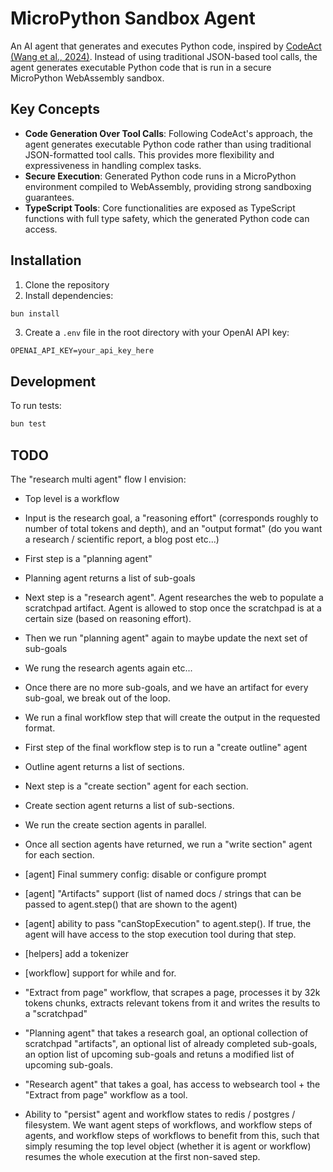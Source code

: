 # MicroPython Sandbox Agent

An AI agent that generates and executes Python code, inspired by [CodeAct (Wang et al., 2024)](https://huggingface.co/papers/2402.01030). Instead of using traditional JSON-based tool calls, the agent generates executable Python code that is run in a secure MicroPython WebAssembly sandbox.

## Key Concepts

- **Code Generation Over Tool Calls**: Following CodeAct's approach, the agent generates executable Python code rather than using traditional JSON-formatted tool calls. This provides more flexibility and expressiveness in handling complex tasks.
- **Secure Execution**: Generated Python code runs in a MicroPython environment compiled to WebAssembly, providing strong sandboxing guarantees.
- **TypeScript Tools**: Core functionalities are exposed as TypeScript functions with full type safety, which the generated Python code can access.

## Installation

1. Clone the repository
2. Install dependencies:

```bash
bun install
```

3. Create a `.env` file in the root directory with your OpenAI API key:

```
OPENAI_API_KEY=your_api_key_here
```

## Development

To run tests:

```bash
bun test
```

## TODO

The "research multi agent" flow I envision:

- Top level is a workflow
- Input is the research goal, a "reasoning effort" (corresponds roughly to number of total tokens and depth), and an "output format" (do you want a research / scientific report, a blog post etc...)
- First step is a "planning agent"
- Planning agent returns a list of sub-goals
- Next step is a "research agent". Agent researches the web to populate a scratchpad artifact. Agent is allowed to stop once the scratchpad is at a certain size (based on reasoning effort).
- Then we run "planning agent" again to maybe update the next set of sub-goals
- We rung the research agents again etc...
- Once there are no more sub-goals, and we have an artifact for every sub-goal, we break out of the loop.
- We run a final workflow step that will create the output in the requested format.
- First step of the final workflow step is to run a "create outline" agent
- Outline agent returns a list of sections.
- Next step is a "create section" agent for each section.
- Create section agent returns a list of sub-sections.
- We run the create section agents in parallel.
- Once all section agents have returned, we run a "write section" agent for each section.

- [agent] Final summery config: disable or configure prompt
- [agent] "Artifacts" support (list of named docs / strings that can be passed to agent.step() that are shown to the agent)
- [agent] ability to pass "canStopExecution" to agent.step(). If true, the agent will have access to the stop execution tool during that step.
- [helpers] add a tokenizer
- [workflow] support for while and for.
- "Extract from page" workflow, that scrapes a page, processes it by 32k tokens chunks, extracts relevant tokens from it and writes the results to a "scratchpad"
- "Planning agent" that takes a research goal, an optional collection of scratchpad "artifacts", an optional list of already completed sub-goals, an option list of upcoming sub-goals and retuns a modified list of upcoming sub-goals.
- "Research agent" that takes a goal, has access to websearch tool + the "Extract from page" workflow as a tool.
- Ability to "persist" agent and workflow states to redis / postgres / filesystem. We want agent steps of workflows, and workflow steps of agents, and workflow steps of workflows to benefit from this, such that simply resuming the top level object (whether it is agent or workflow) resumes the whole execution at the first non-saved step.
